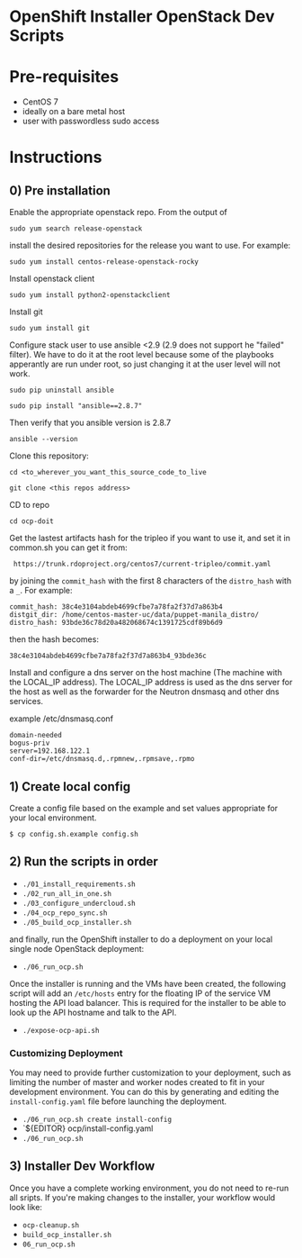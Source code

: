 OpenShift Installer OpenStack Dev Scripts
=========================================

# Pre-requisites

- CentOS 7
- ideally on a bare metal host
- user with passwordless sudo access

# Instructions

## 0) Pre installation

Enable the appropriate openstack repo. 
From the output of 

 `sudo yum search release-openstack`

install the desired repositories for the release you want to use. For example: 

 `sudo yum install centos-release-openstack-rocky`

Install openstack client

`sudo yum install python2-openstackclient`

Install git

`sudo yum install git`

Configure stack user to use ansible <2.9 (2.9 does not support he "failed" filter).
We have to do it at the root level because some of the playbooks apperantly are run 
under root, so just changing it at the user level will not work. 

`sudo pip uninstall ansible`

`sudo pip install "ansible==2.8.7"`

Then verify that you ansible version is 2.8.7

`ansible --version`

Clone this repository:

`cd <to_wherever_you_want_this_source_code_to_live`

`git clone <this repos address>`


CD to repo

`cd ocp-doit`

Get the lastest artifacts hash for the tripleo  if you want to use it, and set it in common.sh
you can get it from:

` https://trunk.rdoproject.org/centos7/current-tripleo/commit.yaml`

by joining the `commit_hash` with the first 8 characters of the `distro_hash` with a `_`. 
For example:
 
    commit_hash: 38c4e3104abdeb4699cfbe7a78fa2f37d7a863b4
    distgit_dir: /home/centos-master-uc/data/puppet-manila_distro/
    distro_hash: 93bde36c78d20a482068674c1391725cdf89b6d9

then the hash becomes:

`38c4e3104abdeb4699cfbe7a78fa2f37d7a863b4_93bde36c`

Install and configure a dns server on the host machine (The machine with the LOCAL_IP address).  The LOCAL_IP
address is used as the dns server for the host as well as the forwarder for the Neutron dnsmasq and other dns services. 

example /etc/dnsmasq.conf

    domain-needed
    bogus-priv
    server=192.168.122.1
    conf-dir=/etc/dnsmasq.d,.rpmnew,.rpmsave,.rpmo
    
## 1) Create local config

Create a config file based on the example and set values appropriate for your
local environment.

`$ cp config.sh.example config.sh`

## 2) Run the scripts in order

- `./01_install_requirements.sh`
- `./02_run_all_in_one.sh`
- `./03_configure_undercloud.sh`
- `./04_ocp_repo_sync.sh`
- `./05_build_ocp_installer.sh`

and finally, run the OpenShift installer to do a deployment on your local
single node OpenStack deployment:

- `./06_run_ocp.sh`

Once the installer is running and the VMs have been created, the following
script will add an `/etc/hosts` entry for the floating IP of the service VM
hosting the API load balancer.  This is required for the installer to be able
to look up the API hostname and talk to the API.

- `./expose-ocp-api.sh`

### Customizing Deployment

You may need to provide further customization to your deployment, such as
limiting the number of master and worker nodes created to fit in your
development environment.  You can do this by generating and editing the
`install-config.yaml` file before launching the deployment.

- `./06_run_ocp.sh create install-config`
- `${EDITOR} ocp/install-config.yaml
- `./06_run_ocp.sh`

## 3) Installer Dev Workflow

Once you have a complete working environment, you do not need to re-run all
sripts.  If you're making changes to the installer, your workflow would look
like:

- `ocp-cleanup.sh`
- `build_ocp_installer.sh`
- `06_run_ocp.sh`
